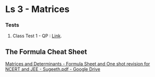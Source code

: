 # Ls 3 - Matrices

### Tests

1. Class Test 1 - QP : [Link](https://drive.google.com/file/d/1wa6ljeO6IDnL\_RZSt7b92p\_k8fb56ttx/view?usp=drivesdk).

## The Formula Cheat Sheet

[Matrices and Determinants - Formula Sheet and One shot revision for NCERT and JEE - Sugeeth.pdf - Google Drive](https://drive.google.com/file/d/1mkKRd1hpTNKHI5mODyVsO5LMwP8sllqb/view?usp=drive_link)